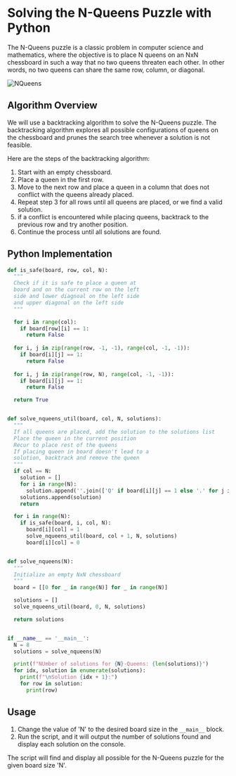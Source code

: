 # Solving the N-Queens Puzzle with Python

The N-Queens puzzle is a classic problem in computer science and mathematics, where the objective is to place N queens on an NxN chessboard in such a way that no two queens threaten each other. In other words, no two queens can share the same row, column, or diagonal.

![NQueens](https://developers.google.com/static/optimization/images/queens/sol_4x4_b.png)

## Algorithm Overview

We will use a backtracking algorithm to solve the N-Queens puzzle. The backtracking algorithm explores all possible configurations of queens on the chessboard and prunes the search tree whenever a solution is not feasible.

Here are the steps of the backtracking algorithm:

1. Start with an empty chessboard.
2. Place a queen in the first row.
3. Move to the next row and place a queen in a column that does not conflict with the queens already placed.
4. Repeat step 3 for all rows until all queens are placed, or we find a valid solution.
5. if a conflict is encountered while placing queens, backtrack to the previous row and try another position.
6. Continue the process until all solutions are found.

## Python Implementation
```python
def is_safe(board, row, col, N):
  """
  Check if it is safe to place a queen at
  board and on the current row on the left
  side and lower diagnoal on the left side
  and upper diagonal on the left side
  """

  for i in range(col):
    if board[row][i] == 1:
      return False
 
  for i, j in zip(range(row, -1, -1), range(col, -1, -1)):
    if board[i][j] == 1:
      return False
 
  for i, j in zip(range(row, N), range(col, -1, -1)):
    if board[i][j] == 1:
      return False

  return True


def solve_nqueens_util(board, col, N, solutions):
  """
  If all queens are placed, add the solution to the solutions list
  Place the queen in the current position
  Recur to place rest of the queens
  If placing queen in board doesn't lead to a
  solution, backtrack and remove the queen
  """
  if col == N:
    solution = []
    for i in range(N):
      solution.append(''.join(['Q' if board[i][j] == 1 else '.' for j in range(N)]))
    solutions.append(solution)
    return

  for i in range(N):
    if is_safe(board, i, col, N):
      board[i][col] = 1
      solve_nqueens_util(board, col + 1, N, solutions)
      board[i][col] = 0


def solve_nqueens(N):
  """
  Initialize an empty NxN chessboard
  """
  board = [[0 for _ in range(N)] for _ in range(N)]

  solutions = []
  solve_nqueens_util(board, 0, N, solutions)

  return solutions


if __name__ == '__main__':
  N = 8
  solutions = solve_nqueens(N)

  print(f"NUmber of solutions for {N}-Queens: {len(solutions)}")
  for idx, solution in enumerate(solutions):
    print(f"\nSolution {idx + 1}:")
    for row in solution:
      print(row)
```

## Usage

1. Change the value of 'N' to the desired board size in the `__main__` block.
2. Run the script, and it will output the number of solutions found and display each solution on the console.

The script will find and display all possible for the N-Queens puzzle for the given board size 'N'.